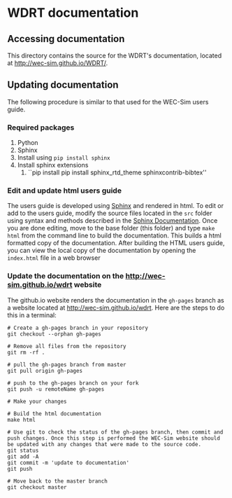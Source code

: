 # WDRT documentation
## Accessing documentation
This directory contains the source for the WDRT's documentation, located at http://wec-sim.github.io/WDRT/.

## Updating documentation
The following procedure is similar to that used for the WEC-Sim users guide.

### Required packages
1. Python
1. Sphinx
  1. Install using ``pip install sphinx``
  1. Install sphinx extensions 
      1. ``pip install pip install sphinx_rtd_theme sphinxcontrib-bibtex''


### Edit and update html users guide
The users guide is developed using [Sphinx](http://sphinx-doc.org/) and rendered in html. To edit or add to the users guide, modify the source files located in the ``src`` folder using syntax and methods described in the [Sphinx Documentation](http://sphinx-doc.org/contents.html).
Once you are done editing, move to the base folder (this folder) and type ``make html`` from the command line to build the documentation.
This builds a html formatted copy of the documentation.
After building the HTML users guide, you can view the local copy of the documentation by opening the ``index.html`` file in a web browser


### Update the documentation on the http://wec-sim.github.io/wdrt website
The github.io website renders the documentation in the ``gh-pages`` branch as a website located at http://wec-sim.github.io/wdrt.
Here are the steps to do this in a terminal:

  ```Shell
  # Create a gh-pages branch in your repository
  git checkout --orphan gh-pages
  
  # Remove all files from the repository
  git rm -rf .

  # pull the gh-pages branch from master
  git pull origin gh-pages
  
  # push to the gh-pages branch on your fork
  git push -u remoteName gh-pages

  # Make your changes

  # Build the html documentation
  make html

  # Use git to check the status of the gh-pages branch, then commit and push changes. Once this step is performed the WEC-Sim website should be updated with any changes that were made to the source code.
  git status
  git add -A
  git commit -m 'update to documentation'
  git push

  # Move back to the master branch
  git checkout master
  ```
